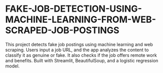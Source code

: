 # FAKE-JOB-DETECTION-USING-MACHINE-LEARNING-FROM-WEB-SCRAPED-JOB-POSTINGS
This project detects fake job postings using machine learning and web scraping. Users input a job URL, and the app analyzes the content to classify it as genuine or fake. It also checks if the job offers remote work and benefits. Built with Streamlit, BeautifulSoup, and a logistic regression model.
